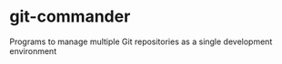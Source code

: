 git-commander
=====

Programs to manage multiple Git repositories as a single development environment


